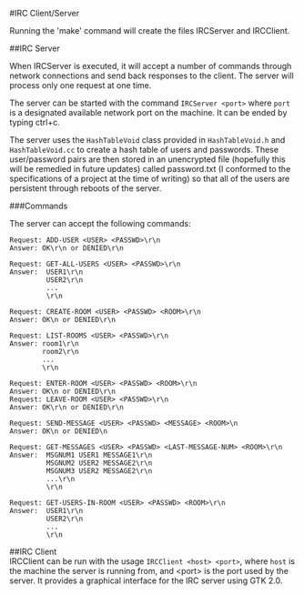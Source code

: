 #IRC Client/Server

Running the 'make' command will create the files IRCServer and IRCClient.

##IRC Server

When IRCServer is executed, it will accept a number of commands through network connections and send back responses to the client. The server will process only one request at one time.

The server can be started with the command `IRCServer <port>` where `port` is a designated available network port on the machine.  It can be ended by typing ctrl+c.

The server uses the `HashTableVoid` class provided in `HashTableVoid.h` and `HashTableVoid.cc` to create a hash table of users and passwords. These user/password pairs are then stored in an unencrypted file (hopefully this will be remedied in future updates) called password.txt (I conformed to the specifications of a project at the time of writing) so that all of the users are persistent through reboots of the server.

###Commands

The server can accept the following commands:
   ```
   Request: ADD-USER <USER> <PASSWD>\r\n
   Answer: OK\r\n or DENIED\r\n
   
   Request: GET-ALL-USERS <USER> <PASSWD>\r\n
   Answer:  USER1\r\n
            USER2\r\n
            ...
            \r\n

   Request: CREATE-ROOM <USER> <PASSWD> <ROOM>\r\n
   Answer: OK\n or DENIED\r\n

   Request: LIST-ROOMS <USER> <PASSWD>\r\n
   Answer: room1\r\n
           room2\r\n
           ...
           \r\n

   Request: ENTER-ROOM <USER> <PASSWD> <ROOM>\r\n
   Answer: OK\n or DENIED\r\n
   Request: LEAVE-ROOM <USER> <PASSWD>\r\n
   Answer: OK\r\n or DENIED\r\n

   Request: SEND-MESSAGE <USER> <PASSWD> <MESSAGE> <ROOM>\n
   Answer: OK\n or DENIED\n

   Request: GET-MESSAGES <USER> <PASSWD> <LAST-MESSAGE-NUM> <ROOM>\r\n
   Answer:  MSGNUM1 USER1 MESSAGE1\r\n
            MSGNUM2 USER2 MESSAGE2\r\n
            MSGNUM3 USER2 MESSAGE2\r\n
            ...\r\n
            \r\n

   Request: GET-USERS-IN-ROOM <USER> <PASSWD> <ROOM>\r\n
   Answer:  USER1\r\n
            USER2\r\n
            ...
            \r\n
   ```

##IRC Client   
  IRCClient can be run with the usage `IRCClient <host> <port>`, where `host` is the machine the server is running from, and \<port\> is the port used by the server. It provides a graphical interface for the IRC server using GTK 2.0. 
